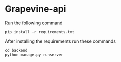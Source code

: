 ﻿# Grapevine-api

Run the following command
```
pip install -r requirements.txt
```
After installing the requirements run these commands
```
cd backend
python manage.py runserver
```

